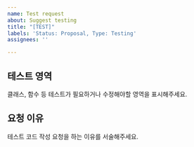 ```yaml
---
name: Test request
about: Suggest testing
title: "[TEST]"
labels: 'Status: Proposal, Type: Testing'
assignees: ''

---
```


## 테스트 영역
클래스, 함수 등 테스트가 필요하거나 수정해야할 영역을 표시해주세요.

## 요청 이유
테스트 코드 작성 요청을 하는 이유를 서술해주세요.
